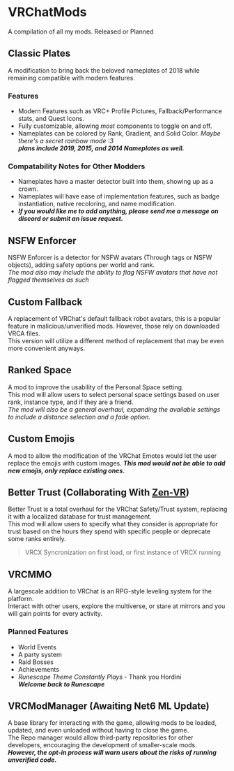 # VRChatMods
A compilation of all my mods. Released or Planned

## Classic Plates
A modification to bring back the beloved nameplates of 2018 while remaining compatible with modern features.  

### Features
- Modern Features such as VRC+ Profile Pictures, Fallback/Performance stats, and Quest Icons.  
- Fully customizable, allowing *most* components to toggle on and off.  
- Nameplates can be colored by Rank, Gradient, and Solid Color. *Maybe there's a secret rainbow mode :3*  
***plans include 2019, 2015, and 2014 Nameplates as well.***  

### Compatability Notes for Other Modders
- Nameplates have a master detector built into them, showing up as a crown.  
- Nameplates will have ease of implementation features, such as badge instantiation, native recoloring, and name modification.  
- ***If you would like me to add anything, please send me a message on discord or submit an issue request.***
  
  
## NSFW Enforcer
NSFW Enforcer is a detector for NSFW avatars (Through tags or NSFW objects), adding safety options per world and rank.  
*The mod also may include the ability to flag NSFW avatars that have not flagged themselves as such*
  
  
## Custom Fallback
A replacement of VRChat's default fallback robot avatars, this is a popular feature in malicious/unverified mods. However, those rely on downloaded VRCA files.  
This version will utilize a different method of replacement that may be even more convenient anyways.
  
  
## Ranked Space  
A mod to improve the usability of the Personal Space setting.  
This mod will allow users to select personal space settings based on user rank, instance type, and if they are a friend.  
*The mod will also be a general overhaul, expanding the available settings to include a distance selection and a fade option.*  

  
## Custom Emojis
A mod to allow the modification of the VRChat Emotes would let the user replace the emojis with custom images.
***This mod would not be able to add new emojis, only replace existing ones.***
  
  
## Better Trust (Collaborating With [Zen-VR](https://github.com/Zen-VR))
Better Trust is a total overhaul for the VRChat Safety/Trust system, replacing it with a localized database for trust management.  
This mod will allow users to specify what they consider is appropriate for trust based on the hours they spend with specific people or deprecate some ranks entirely.
> VRCX Syncronization on first load, or first instance of VRCX running
  
  
## VRCMMO
A largescale addition to VRChat is an RPG-style leveling system for the platform.  
Interact with other users, explore the multiverse, or stare at mirrors and you will gain points for every activity.  
### Planned Features
- World Events
- A party system
- Raid Bosses  
- Achievements  
- *Runescape Theme Constantly Plays* - Thank you Hordini  
***Welcome back to Runescape***  
  
  
## VRCModManager (Awaiting Net6 ML Update)
A base library for interacting with the game, allowing mods to be loaded, updated, and even unloaded without having to close the game.   
The Repo manager would allow third-party repositories for other developers, encouraging the development of smaller-scale mods.    
***However, the opt-in process will warn users about the risks of running unverified code.***
